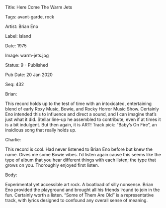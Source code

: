 Title:  Here Come The Warm Jets

Tags:   avant-garde, rock

Artist: Brian Eno

Label:  Island

Date:   1975

Image:  warm-jets.jpg

Status: 9 - Published

Pub Date: 20 Jan 2020

Seq:    432

Brian: 

This record holds up to the test of time with an intoxicated, entertaining blend of early Roxy Music, Bowie, and Rocky Horror Music Show. Certainly Eno intended this to influence and direct a sound, and I can imagine that’s just what it did. Stellar line-up he assembled to contribute, even if at times it is a bit indulgent. But then again, it is ART! Track pick: “Baby’s On Fire”, an insidious song that really holds up.


Charlie: 

This record is cool. Had never listened to Brian Eno before but knew the name. Gives me some Bowie vibes. I’d listen again cause this seems like the type of album that you hear different things with each listen; the type that grows on you. Thoroughly enjoyed first listen.


Body: 

Experimental yet accessible art rock. A boatload of silly nonsense. Brian Eno provided the playground and brought all his friends ’round to join in the fun. Certainly worth a listen. “Some of Them Are Old” is a representative track, with lyrics designed to confound any overall sense of meaning.   


